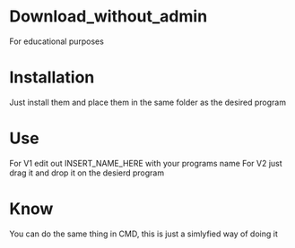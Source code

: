 # Download_without_admin
For educational purposes

# Installation
Just install them and place them in the same folder as the desired program 

# Use
For V1 edit out INSERT_NAME_HERE with your programs name
For V2 just drag it and drop it on the desierd program

# Know
You can do the same thing in CMD, this is just a simlyfied way of doing it
